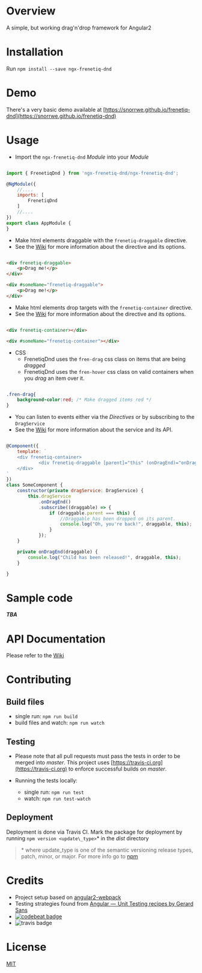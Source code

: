 # Overview
A simple, but working drag'n'drop framework for Angular2

# Installation
Run `npm install --save ngx-frenetiq-dnd`

# Demo
There's a very basic demo available at [https://snorrwe.github.io/frenetiq-dnd](https://snorrwe.github.io/frenetiq-dnd)

# Usage

* Import the `ngx-frenetiq-dnd` *Module* into your *Module*

```js

import { FrenetiqDnd } from 'ngx-frenetiq-dnd/ngx-frenetiq-dnd';

@NgModule({
	//....
    imports: [
        FrenetiqDnd
    ]
    //....
})
export class AppModule {
}

```

* Make html elements draggable with the `frenetiq-draggable` directive.
* See the [Wiki](https://github.com/snorrwe/Frenetiq-Dnd/wiki/FrenetiqDraggable) for more information about the directive and its options.

```html

<div frenetiq-draggable>
	<p>Drag me!</p>
</div>

<div #someName="frenetiq-draggable">
	<p>Drag me!</p>
</div>

```

* Make html elements drop targets with the `frenetiq-container` directive.
* See the [Wiki](https://github.com/snorrwe/Frenetiq-Dnd/wiki/FrenetiqContainer) for more information about the directive and its options.

```html

<div frenetiq-container></div>

<div #someName="frenetiq-container"></div>

```

* CSS
	* FrenetiqDnd uses the `fren-drag` css class on items that are being _dragged_ 
	* FrenetiqDnd uses the `fren-hover` css class on valid containers when you _drag_ an item over it.

```css

.fren-drag{
	background-color:red; /* Make dragged items red */	
}

```

* You can listen to events either via the *Directives* or by subscribing to the `DragService`
* See the [Wiki](https://github.com/snorrwe/Frenetiq-Dnd/wiki/DragService) for more information about the service and its API.

```js

@Component({
	template: `
	<div frenetiq-container>
			<div frenetiq-draggable [parent]="this" (onDragEnd)="onDragEnd($event)">Drag me!</div>
	</div>
`
})
class SomeComponent {
	constructor(private dragService: DragService) {
		this.dragService
		    .onDragEnd()
		    .subscribe((draggable) => {
		        if (draggable.parent === this) {
		            //Draggable has been dropped on its parent.
		            console.log("Oh, you're back!", draggable, this);
		        }
		    });
	}

	private onDragEnd(draggable) {
		console.log("Child has been released!", draggable, this);
	}

}

```

# Sample code

**_TBA_**

# API Documentation

Please refer to the [Wiki](https://github.com/snorrwe/Frenetiq-Dnd/wiki/)

# Contributing
## Build files

* single run: `npm run build`
* build files and watch: `npm run watch`

## Testing
* Please note that all pull requests must pass the tests in order to be merged into _master_. 
This project uses [https://travis-ci.org](https://travis-ci.org) to enforce successful builds on _master_.

* Running the tests locally:
	* single run: `npm run test`
	* watch: `npm run test-watch`

## Deployment

Deployment is done via Travis CI. Mark the package for deployment by running `npm version <update\_type>`\* in the _dist_ directory
> \* where update\_type is one of the semantic versioning release types, patch, minor, or major.
> For more info go to [npm](https://docs.npmjs.com/getting-started/publishing-npm-packages)

# Credits

* Project setup based on [angular2-webpack](https://github.com/preboot/angular2-webpack)
* Testing strategies found from [Angular —  Unit Testing recipes by Gerard Sans](https://medium.com/google-developer-experts/angular-2-unit-testing-with-jasmine-defe20421584)
* [![codebeat badge](https://codebeat.co/badges/57556947-9843-487f-aa3d-abcbb7daf7b0)](https://codebeat.co/projects/github-com-snorrwe-frenetiq-dnd-master)
* ![travis badge](https://travis-ci.org/snorrwe/Frenetiq-Dnd.svg?branch=master)

# License

[MIT](/LICENSE)
